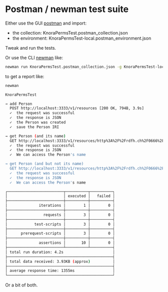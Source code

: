 # Postman / newman test suite

Either use the GUI [postman](https://www.getpostman.com/) and import:
- the collection: KnoraPermsTest.postman_collection.json
- the environment: KnoraPermsTest-local.postman_environment.json

Tweak and run the tests.

Or use the CLI [newman](https://github.com/postmanlabs/newman) like:
```bash
newman run KnoraPermsTest.postman_collection.json -g KnoraPermsTest-local.postman_environment.json
```
to get a report like:

```bash
newman

KnoraPermsTest

→ add Person
  POST http://localhost:3333/v1/resources [200 OK, 794B, 3.9s]
  ✓  the request was successful
  ✓  the response is JSON
  ✓  the Person was created
  ✓  save the Person IRI

→ get Person (and its name)
  GET http://localhost:3333/v1/resources/http%3A%2F%2Frdfh.ch%2F0666%2Ftest%2FcQkUtel7TBSw5Pb98t_CRA [200 OK, 1.78KB, 116ms]
  ✓  the request was successful
  ✓  the response is JSON
  ✓  We can access the Person's name

→ get Person (and but not its name)
  GET http://localhost:3333/v1/resources/http%3A%2F%2Frdfh.ch%2F0666%2Ftest%2FcQkUtel7TBSw5Pb98t_CRA [200 OK, 1.78KB, 49ms]
  ✓  the request was successful
  ✓  the response is JSON
  ✓  We can access the Person's name

┌─────────────────────────┬──────────┬──────────┐
│                         │ executed │   failed │
├─────────────────────────┼──────────┼──────────┤
│              iterations │        1 │        0 │
├─────────────────────────┼──────────┼──────────┤
│                requests │        3 │        0 │
├─────────────────────────┼──────────┼──────────┤
│            test-scripts │        3 │        0 │
├─────────────────────────┼──────────┼──────────┤
│      prerequest-scripts │        3 │        0 │
├─────────────────────────┼──────────┼──────────┤
│              assertions │       10 │        0 │
├─────────────────────────┴──────────┴──────────┤
│ total run duration: 4.2s                      │
├───────────────────────────────────────────────┤
│ total data received: 3.93KB (approx)          │
├───────────────────────────────────────────────┤
│ average response time: 1355ms                 │
└───────────────────────────────────────────────┘
```

Or a bit of both.
